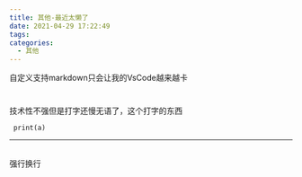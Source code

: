 ```yaml
---
title: 其他-最近太懒了
date: 2021-04-29 17:22:49
tags: 
categories:
  - 其他
---
```

 自定义支持markdown只会让我的VsCode越来越卡

#
技术性不强但是打字还慢无语了，这个打字的东西

```
 print(a)
```
 <hr>

<br>强行换行